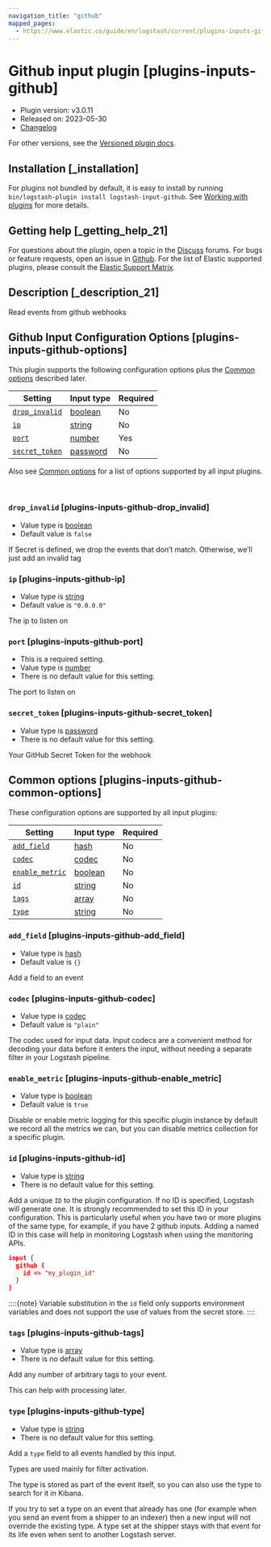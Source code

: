```yaml
---
navigation_title: "github"
mapped_pages:
  - https://www.elastic.co/guide/en/logstash/current/plugins-inputs-github.html
---
```


# Github input plugin [plugins-inputs-github]


* Plugin version: v3.0.11
* Released on: 2023-05-30
* [Changelog](https://github.com/logstash-plugins/logstash-input-github/blob/v3.0.11/CHANGELOG.md)

For other versions, see the [Versioned plugin docs](/vpr/input-github-index.md).

## Installation [_installation]

For plugins not bundled by default, it is easy to install by running `bin/logstash-plugin install logstash-input-github`. See [Working with plugins](logstash://reference/working-with-plugins.md) for more details.


## Getting help [_getting_help_21]

For questions about the plugin, open a topic in the [Discuss](http://discuss.elastic.co) forums. For bugs or feature requests, open an issue in [Github](https://github.com/logstash-plugins/logstash-input-github). For the list of Elastic supported plugins, please consult the [Elastic Support Matrix](https://www.elastic.co/support/matrix#logstash_plugins).


## Description [_description_21]

Read events from github webhooks


## Github Input Configuration Options [plugins-inputs-github-options]

This plugin supports the following configuration options plus the [Common options](plugins-inputs-github.md#plugins-inputs-github-common-options) described later.

| Setting | Input type | Required |
| --- | --- | --- |
| [`drop_invalid`](plugins-inputs-github.md#plugins-inputs-github-drop_invalid) | [boolean](introduction.md#boolean) | No |
| [`ip`](plugins-inputs-github.md#plugins-inputs-github-ip) | [string](introduction.md#string) | No |
| [`port`](plugins-inputs-github.md#plugins-inputs-github-port) | [number](introduction.md#number) | Yes |
| [`secret_token`](plugins-inputs-github.md#plugins-inputs-github-secret_token) | [password](introduction.md#password) | No |

Also see [Common options](plugins-inputs-github.md#plugins-inputs-github-common-options) for a list of options supported by all input plugins.

 

### `drop_invalid` [plugins-inputs-github-drop_invalid]

* Value type is [boolean](introduction.md#boolean)
* Default value is `false`

If Secret is defined, we drop the events that don’t match. Otherwise, we’ll just add an invalid tag


### `ip` [plugins-inputs-github-ip]

* Value type is [string](introduction.md#string)
* Default value is `"0.0.0.0"`

The ip to listen on


### `port` [plugins-inputs-github-port]

* This is a required setting.
* Value type is [number](introduction.md#number)
* There is no default value for this setting.

The port to listen on


### `secret_token` [plugins-inputs-github-secret_token]

* Value type is [password](introduction.md#password)
* There is no default value for this setting.

Your GitHub Secret Token for the webhook



## Common options [plugins-inputs-github-common-options]

These configuration options are supported by all input plugins:

| Setting | Input type | Required |
| --- | --- | --- |
| [`add_field`](plugins-inputs-github.md#plugins-inputs-github-add_field) | [hash](logstash://reference/configuration-file-structure.md#hash) | No |
| [`codec`](plugins-inputs-github.md#plugins-inputs-github-codec) | [codec](logstash://reference/configuration-file-structure.md#codec) | No |
| [`enable_metric`](plugins-inputs-github.md#plugins-inputs-github-enable_metric) | [boolean](logstash://reference/configuration-file-structure.md#boolean) | No |
| [`id`](plugins-inputs-github.md#plugins-inputs-github-id) | [string](logstash://reference/configuration-file-structure.md#string) | No |
| [`tags`](plugins-inputs-github.md#plugins-inputs-github-tags) | [array](logstash://reference/configuration-file-structure.md#array) | No |
| [`type`](plugins-inputs-github.md#plugins-inputs-github-type) | [string](logstash://reference/configuration-file-structure.md#string) | No |

### `add_field` [plugins-inputs-github-add_field]

* Value type is [hash](logstash://reference/configuration-file-structure.md#hash)
* Default value is `{}`

Add a field to an event


### `codec` [plugins-inputs-github-codec]

* Value type is [codec](logstash://reference/configuration-file-structure.md#codec)
* Default value is `"plain"`

The codec used for input data. Input codecs are a convenient method for decoding your data before it enters the input, without needing a separate filter in your Logstash pipeline.


### `enable_metric` [plugins-inputs-github-enable_metric]

* Value type is [boolean](logstash://reference/configuration-file-structure.md#boolean)
* Default value is `true`

Disable or enable metric logging for this specific plugin instance by default we record all the metrics we can, but you can disable metrics collection for a specific plugin.


### `id` [plugins-inputs-github-id]

* Value type is [string](logstash://reference/configuration-file-structure.md#string)
* There is no default value for this setting.

Add a unique `ID` to the plugin configuration. If no ID is specified, Logstash will generate one. It is strongly recommended to set this ID in your configuration. This is particularly useful when you have two or more plugins of the same type, for example, if you have 2 github inputs. Adding a named ID in this case will help in monitoring Logstash when using the monitoring APIs.

```json
input {
  github {
    id => "my_plugin_id"
  }
}
```

::::{note} 
Variable substitution in the `id` field only supports environment variables and does not support the use of values from the secret store.
::::



### `tags` [plugins-inputs-github-tags]

* Value type is [array](logstash://reference/configuration-file-structure.md#array)
* There is no default value for this setting.

Add any number of arbitrary tags to your event.

This can help with processing later.


### `type` [plugins-inputs-github-type]

* Value type is [string](logstash://reference/configuration-file-structure.md#string)
* There is no default value for this setting.

Add a `type` field to all events handled by this input.

Types are used mainly for filter activation.

The type is stored as part of the event itself, so you can also use the type to search for it in Kibana.

If you try to set a type on an event that already has one (for example when you send an event from a shipper to an indexer) then a new input will not override the existing type. A type set at the shipper stays with that event for its life even when sent to another Logstash server.



